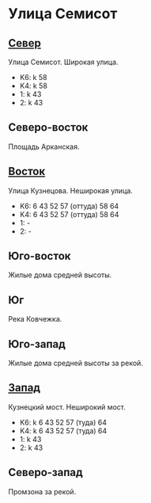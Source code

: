 # Улица Семисот

## [Север](./10430080.md)

Улица Семисот.
Широкая улица.

* K6:   k
        58
* K4:   k
        58
* 1:    k
        43
* 2:    k
        43

## Северо-восток

Площадь Арканская.

## [Восток](./10435085.md)

Улица Кузнецова.
Неширокая улица.

* K6:   6   43  52  57 (оттуда) 58  64
* K4:   6   43  52  57 (оттуда) 58  64
* 1:    -
* 2:    -

## Юго-восток

Жилые дома средней высоты.

## Юг

Река Ковчежка.

## Юго-запад

Жилые дома средней высоты за рекой.

## [Запад](./10420085.md)

Кузнецкий мост.
Неширокий мост.

* K6:   k
        6   43  52  57 (туда)   64
* K4:   k
        6   43  52  57 (туда)   64
* 1:    k
        43
* 2:    k
        43

## Северо-запад

Промзона за рекой.

